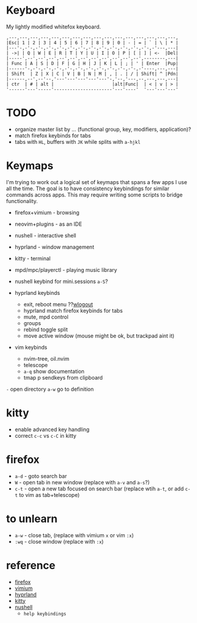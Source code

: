 # Keyboard
My lightly modified whitefox keyboard.
```
,---,---,---,---,---,---,---,---,---,---,---,---,---,---,---,---,
|Esc| 1 | 2 | 3 | 4 | 5 | 6 | 7 | 8 | 9 | 0 | - | = | ` | \ | * |
|---'-,-'-,-'-,-'-,-'-,-'-,-'-,-'-,-'-,-'-,-'-,-'-,-'-,-'---,---|
| ->| | Q | W | E | R | T | Y | U | I | O | P | [ | ] | <-  |Del|
|-----',--',--',--',--',--',--',--',--',--',--',--',--------,---|
| Func | A | S | D | F | G | H | J | K | L | ; | ' | Enter  |Pup|
|------'-,-'-,-'-,-'-,-'-,-'-,-'-,-'-,-'-,-'-,-'-,-'----,---,---|
| Shift  | Z | X | C | V | B | N | M | , | . | / | Shift| ^ |Pdn|
|------,--',--'--,'---'---'---'---'---'-,'--,'---,--,---,---,---|
| ctr  | # | alt |                      |alt|Func|  | < | v | > |
'------'---'-----'----------------------'---'----'  '---'---'---'
```
# TODO
* organize master list by ... (functional group, key, modifiers, application)?
* match firefox keybinds for tabs
* tabs with `HL`, buffers with `JK` while splits with `a-hjkl`

# Keymaps

I'm trying to work out a logical set of keymaps that spans a few apps I use all the time.
The goal is to have consistency keybindings for similar commands across apps.
This may require writing some scripts to bridge functionality.
* firefox+vimium - browsing
* neovim+plugins - as an IDE
* nushell - interactive shell
* hyprland - window management
* kitty - terminal
* mpd/mpc/playerctl - playing music library



* nushell keybind for mini.sessions `a-S`?
* hyprland keybinds
    * exit, reboot menu ??[wlogout](https://github.com/ArtsyMacaw/wlogout)
    * hyprland match firefox keybinds for tabs
    * mute, mpd control
    * groups
    * rebind toggle split
    * move active window (mouse might be ok, but trackpad aint it)
* vim keybinds
    * nvim-tree, oil.nvim
    * telescope
    * `a-q` show documentation
    * tmap p sendkeys from clipboard

`-` open directory
`a-w` go to definition

# kitty
* enable advanced key handling
* correct `c-c` vs `c-C` in kitty
# firefox
* `a-d` - goto search bar
* `W` - open tab in new window (replace with `a-v` and `a-s`?)
* `c-t` - open a new tab focused on search bar (replace wtih `a-t`, or add `c-t` to vim as tab+telescope)

# to unlearn
* `a-w` - close tab, (replace with vimium `x` or vim `:x`)
* `:wq` - close window (replace with `:x`)

# reference
* [firefox](https://support.mozilla.org/en-US/kb/keyboard-shortcuts-perform-firefox-tasks-quickly)
* [vimium](https://github.com/philc/vimium)
* [hyprland](https://wiki.hyprland.org/Configuring/Binds/#bind-flags)
* [kitty](https://sw.kovidgoyal.net/kitty/conf/#keyboard-shortcuts)
* [nushell](https://www.nushell.sh/commands/docs/keybindings.html)
    * `help keybindings`
